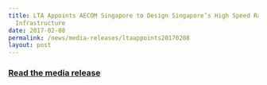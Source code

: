 ```yaml
---
title: LTA Appoints AECOM Singapore to Design Singapore’s High Speed Rail
  Infrastructure
date: 2017-02-08
permalink: /news/media-releases/ltaappoints20170208
layout: post
---
```

<h3 style="color:#124596; font-weight:bold;"><a href="https://www.lta.gov.sg/content/ltagov/en/newsroom/2017/2/2/lta-appoints-aecomsingapore-to-design-singapores-high-speed-rail-infrastructure.html">Read the media release</a></h3>
